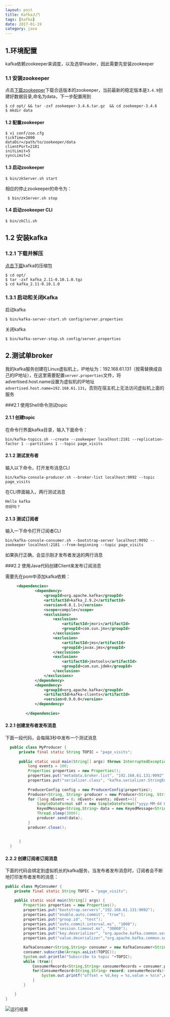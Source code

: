 ```yaml
---
layout: post
title: Kafka入门
tags: [kafka]
date: 2017-01-19
category: java
---
```

## 1.环境配置
kafka依赖zookeeper来调度，以及选举leader，因此需要先安装zookeeper
### 1.1 安装zookeeper
点击[下载zookeeper](http://zookeeper.apache.org/releases.html)下载合适版本的zookeeper，当前最新的稳定版本是`3.4.9`创建好数据目录,命名为data，下一步配置用到

```shell
$ cd opt/ && tar -zxf zookeeper-3.4.6.tar.gz  && cd zookeeper-3.4.6
$ mkdir data
```
#### 1.2 配置zookeeper

```shell
$ vi conf/zoo.cfg
tickTime=2000
dataDir=/path/to/zookeeper/data
clientPort=2181
initLimit=5
syncLimit=2
```
#### 1.3 启动zookeeper
```shell
$ bin/zkServer.sh start
```
相应的停止zookeeper的命令为：
 
```shell
 $ bin/zkServer.sh stop
```
#### 1.4 启动zookeeper CLI

```shell
$ bin/zkCli.sh
```
<!-- more -->
## 1.2 安装kafka

### 1.2.1 下载并解压
[点击下载](https://www.apache.org/dyn/closer.cgi?path=/kafka/0.10.1.0/kafka_2.11-0.10.1.0.tgz)kafka的压缩包
```shell
$ cd opt/
$ tar -zxf kafka_2.11-0.10.1.0.tgz
$ cd kafka_2.11-0.10.1.0
```

### 1.3.1 启动和关闭Kafka
启动kafka
```shell
$ bin/kafka-server-start.sh config/server.properties

```
关闭kafka

```shell
$ bin/kafka-server-stop.sh config/server.properties

```

## 2.测试单broker
我的kafka服务创建在Linux虚拟机上，IP地址为：192.168.61.131（按需替换成自己的IP地址），在这里需要配置`server.properties`文件，将advertised.host.name设置为虚拟机的IP地址 `advertised.host.name=192.168.61.131`，否则在宿主机上无法访问虚拟机上面的服务

###2.1 使用Shell命令测试topic
#### 2.1.1 创建topic

在命令行界面kafka目录，输入下面命令：

```shell
bin/kafka-topics.sh --create --zookeeper localhost:2181 --replication-factor 1 --partitions 1 --topic page_visits

```
#### 2.1.2 测试发布者

输入以下命令，打开发布消息CLI
```shell
bin/kafka-console-producer.sh --broker-list localhost:9092 --topic page_visits

```

在CLI界面输入，两行测试消息

    Hello kafka
    你好吗？

#### 2.1.3 测试订阅者
输入一下命令打开订阅者CLI

```shell
bin/kafka-console-consumer.sh --bootstrap-server localhost:9092 --zookeeper localhost:2181 --from-beginning --topic page_visits

```
如果执行正确，会显示刚才发布者发送的两行消息

###2.2 使用Java代码创建Client来发布订阅消息

需要先在pom中添加kafka依赖：

```xml
     <dependencies>
             <dependency>
                 <groupId>org.apache.kafka</groupId>
                 <artifactId>kafka_2.9.2</artifactId>
                 <version>0.8.1.1</version>
                 <scope>compile</scope>
                 <exclusions>
                     <exclusion>
                         <artifactId>jmxri</artifactId>
                         <groupId>com.sun.jmx</groupId>
                     </exclusion>
                     <exclusion>
                         <artifactId>jms</artifactId>
                         <groupId>javax.jms</groupId>
                     </exclusion>
                     <exclusion>
                         <artifactId>jmxtools</artifactId>
                         <groupId>com.sun.jdmk</groupId>
                     </exclusion>
                 </exclusions>
             </dependency>
             <dependency>
                 <groupId>org.apache.kafka</groupId>
                 <artifactId>kafka-clients</artifactId>
                 <version>0.9.0.0</version>
             </dependency>
     
         </dependencies>

```

#### 2.2.1 创建发布者发布消息
下面一段代码，会每隔3秒中发布一个测试消息

```java
  public class MyProducer {
      private final static String TOPIC = "page_visits";
  
      public static void main(String[] args) throws InterruptedException {
          long events = 100;
          Properties properties = new Properties();
          properties.put("metadata.broker.list", "192.168.61.131:9092");
          properties.put("serializer.class", "kafka.serializer.StringEncoder");
  
          ProducerConfig config = new ProducerConfig(properties);
          Producer<String, String> producer = new Producer<String, String>(config);
          for (long nEvent = 0; nEvent< events; nEvent++){
              SimpleDateFormat sdf = new SimpleDateFormat("yyyy-MM-dd HH:mm:ss");
              KeyedMessage<String,String> data = new KeyedMessage<String, String>(TOPIC,String.valueOf(nEvent),"Test message from java program " + sdf.format(new Date()));
              Thread.sleep(3000);
              producer.send(data);
          }
          producer.close();
  
  
      }
  }

```

#### 2.2.2 创建订阅者订阅消息

下面的代码会绑定到虚拟机长的kafka服务，当发布者发布消息时，订阅者会不断地打印发布者发布的消息：

```java
public class MyConsumer {
    private final static String TOPIC = "page_visits";

    public static void main(String[] args) {
        Properties properties = new Properties();
        properties.put("bootstrap.servers","192.168.61.131:9092");
        properties.put("enable.auto.commit", "true");
        properties.put("group.id", "test");
        properties.put("auto.commit.interval.ms", "1000");
        properties.put("session.timeout.ms", "30000");
        properties.put("key.deserializer", "org.apache.kafka.common.serialization.StringDeserializer");
        properties.put("value.deserializer","org.apache.kafka.common.serialization.StringDeserializer");

        KafkaConsumer<String,String> consumer = new KafkaConsumer<String, String>(properties);
        consumer.subscribe(Arrays.asList(TOPIC));
        System.out.println("Subscribe to topic "+TOPIC);
        while (true){
            ConsumerRecords<String,String> consumerRecords = consumer.poll(100);
            for(ConsumerRecord<String,String> record: consumerRecords){
                System.out.printf("offset = %d,key = %s,value = %s\n",record.offset(),record.key(),record.value());
            }
        }

    }
}
```

![运行结果](https://ooo.0o0.ooo/2017/01/19/58807b900a087.png)





 

